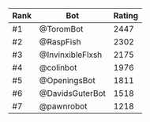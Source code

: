 Rank|Bot|Rating
---|---|---
#1|@ToromBot|2447
#2|@RaspFish|2302
#3|@InvinxibleFlxsh|2175
#4|@colinbot|1976
#5|@OpeningsBot|1811
#6|@DavidsGuterBot|1518
#7|@pawnrobot|1218
